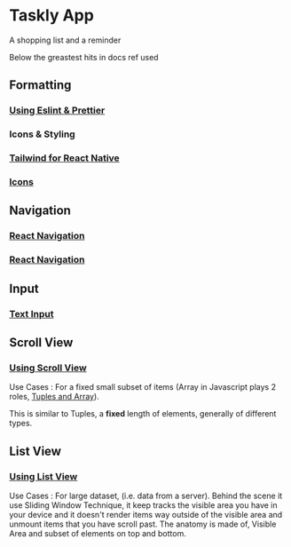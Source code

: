 # Taskly App
A shopping list and a reminder

Below the greastest hits in docs ref used 

## Formatting
### [Using Eslint & Prettier](https://docs.expo.dev/guides/using-eslint/)
  
### Icons & Styling
### [Tailwind for React Native](https://www.nativewind.dev/)
### [Icons](https://docs.expo.dev/versions/latest/sdk/svg/)

## Navigation
### [React Navigation](https://reactnavigation.org/)
### [React Navigation](https://docs.expo.dev/router/installation/#quick-start)

## Input
### [Text Input](https://reactnative.dev/docs/textinput)

## Scroll View
### [Using Scroll View](https://reactnative.dev/docs/using-a-scrollview)

Use Cases : For a fixed small subset of items (Array in Javascript plays 2 roles, [Tuples and Array](https://exploringjs.com/tackling-ts/ch_typescript-essentials.html#typing-arrays)).

This is similar to Tuples, a **fixed** length of elements, generally of different types.

## List View
### [Using List View](https://reactnative.dev/docs/using-a-listview)

Use Cases : For large dataset, (i.e. data from a server).
Behind the scene it use Sliding Window Technique, it keep tracks the visible area you have in your device and it doesn't render items way outside of the visible area and unmount items that you have scroll past.
The anatomy is made of, Visible Area and subset of elements on top and bottom.
